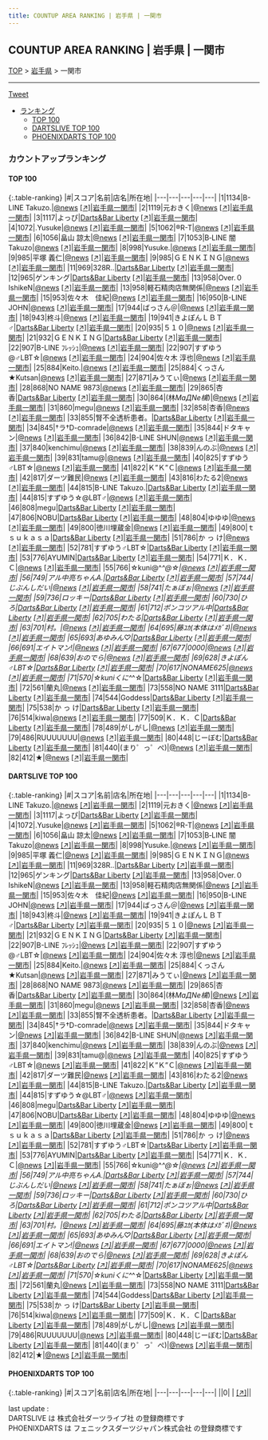 ```yaml
---
title: COUNTUP AREA RANKING | 岩手県 | 一関市
---
```

## COUNTUP AREA RANKING | 岩手県 | 一関市

[TOP](/darts/rank/) > [岩手県](/darts/rank/岩手県/) > 一関市

___

<a href="https://twitter.com/share?ref_src=twsrc%5Etfw" data-text="COUNTUP AREA RANKING | 岩手県一関市" class="twitter-share-button" data-hashtags="DARTSLIVE,PHOENIXDARTS,darts,ダーツ" data-show-count="false">Tweet</a>

* [ランキング](#カウントアップランキング)
    * [TOP 100](#top-100)
    * [DARTSLIVE TOP 100](#dartslive-top-100)
    * [PHOENIXDARTS TOP 100](#phoenixdarts-top-100)

### カウントアップランキング

#### TOP 100



{:.table-ranking}
|#|スコア|名前|店名|所在地|
|---|---|---|---|---|
|1|1134|<span class="rank-name-dl">B-LINE Takuzo.</span>|<a href="/darts/rank/shops/591631bb40246f310d9b047a20a7ba1e.html">@news</a> <a href="https://search.dartslive.com/jp/shop/591631bb40246f310d9b047a20a7ba1e">[↗]</a>|<a href="/darts/rank/岩手県/一関市">岩手県一関市</a>|
|2|1119|<span class="rank-name-dl">元おきく</span>|<a href="/darts/rank/shops/591631bb40246f310d9b047a20a7ba1e.html">@news</a> <a href="https://search.dartslive.com/jp/shop/591631bb40246f310d9b047a20a7ba1e">[↗]</a>|<a href="/darts/rank/岩手県/一関市">岩手県一関市</a>|
|3|1117|<span class="rank-name-dl">よっぴ</span>|<a href="/darts/rank/shops/1503716c078e03b50d9b047a20a7ba1e.html">Darts&Bar Liberty</a> <a href="https://search.dartslive.com/jp/shop/1503716c078e03b50d9b047a20a7ba1e">[↗]</a>|<a href="/darts/rank/岩手県/一関市">岩手県一関市</a>|
|4|1072|<span class="rank-name-dl">.Yusuke</span>|<a href="/darts/rank/shops/591631bb40246f310d9b047a20a7ba1e.html">@news</a> <a href="https://search.dartslive.com/jp/shop/591631bb40246f310d9b047a20a7ba1e">[↗]</a>|<a href="/darts/rank/岩手県/一関市">岩手県一関市</a>|
|5|1062|<span class="rank-name-dl">®︎R-T</span>|<a href="/darts/rank/shops/591631bb40246f310d9b047a20a7ba1e.html">@news</a> <a href="https://search.dartslive.com/jp/shop/591631bb40246f310d9b047a20a7ba1e">[↗]</a>|<a href="/darts/rank/岩手県/一関市">岩手県一関市</a>|
|6|1056|<span class="rank-name-dl">畠山 諒太</span>|<a href="/darts/rank/shops/591631bb40246f310d9b047a20a7ba1e.html">@news</a> <a href="https://search.dartslive.com/jp/shop/591631bb40246f310d9b047a20a7ba1e">[↗]</a>|<a href="/darts/rank/岩手県/一関市">岩手県一関市</a>|
|7|1053|<span class="rank-name-dl">B‐LINE 闇Takuzo</span>|<a href="/darts/rank/shops/591631bb40246f310d9b047a20a7ba1e.html">@news</a> <a href="https://search.dartslive.com/jp/shop/591631bb40246f310d9b047a20a7ba1e">[↗]</a>|<a href="/darts/rank/岩手県/一関市">岩手県一関市</a>|
|8|998|<span class="rank-name-dl">Yusuke.</span>|<a href="/darts/rank/shops/591631bb40246f310d9b047a20a7ba1e.html">@news</a> <a href="https://search.dartslive.com/jp/shop/591631bb40246f310d9b047a20a7ba1e">[↗]</a>|<a href="/darts/rank/岩手県/一関市">岩手県一関市</a>|
|9|985|<span class="rank-name-dl">平塚 義仁</span>|<a href="/darts/rank/shops/591631bb40246f310d9b047a20a7ba1e.html">@news</a> <a href="https://search.dartslive.com/jp/shop/591631bb40246f310d9b047a20a7ba1e">[↗]</a>|<a href="/darts/rank/岩手県/一関市">岩手県一関市</a>|
|9|985|<span class="rank-name-dl">ＧＥＮＫＩＮＧ</span>|<a href="/darts/rank/shops/591631bb40246f310d9b047a20a7ba1e.html">@news</a> <a href="https://search.dartslive.com/jp/shop/591631bb40246f310d9b047a20a7ba1e">[↗]</a>|<a href="/darts/rank/岩手県/一関市">岩手県一関市</a>|
|11|969|<span class="rank-name-dl">328R..</span>|<a href="/darts/rank/shops/1503716c078e03b50d9b047a20a7ba1e.html">Darts&Bar Liberty</a> <a href="https://search.dartslive.com/jp/shop/1503716c078e03b50d9b047a20a7ba1e">[↗]</a>|<a href="/darts/rank/岩手県/一関市">岩手県一関市</a>|
|12|965|<span class="rank-name-dl">ゲンキング</span>|<a href="/darts/rank/shops/1503716c078e03b50d9b047a20a7ba1e.html">Darts&Bar Liberty</a> <a href="https://search.dartslive.com/jp/shop/1503716c078e03b50d9b047a20a7ba1e">[↗]</a>|<a href="/darts/rank/岩手県/一関市">岩手県一関市</a>|
|13|958|<span class="rank-name-dl">Оver.０ IshikeN</span>|<a href="/darts/rank/shops/591631bb40246f310d9b047a20a7ba1e.html">@news</a> <a href="https://search.dartslive.com/jp/shop/591631bb40246f310d9b047a20a7ba1e">[↗]</a>|<a href="/darts/rank/岩手県/一関市">岩手県一関市</a>|
|13|958|<span class="rank-name-dl">軽石精肉店無関係</span>|<a href="/darts/rank/shops/591631bb40246f310d9b047a20a7ba1e.html">@news</a> <a href="https://search.dartslive.com/jp/shop/591631bb40246f310d9b047a20a7ba1e">[↗]</a>|<a href="/darts/rank/岩手県/一関市">岩手県一関市</a>|
|15|953|<span class="rank-name-dl">佐々木　佳紀</span>|<a href="/darts/rank/shops/591631bb40246f310d9b047a20a7ba1e.html">@news</a> <a href="https://search.dartslive.com/jp/shop/591631bb40246f310d9b047a20a7ba1e">[↗]</a>|<a href="/darts/rank/岩手県/一関市">岩手県一関市</a>|
|16|950|<span class="rank-name-dl">B-LINE JOHN</span>|<a href="/darts/rank/shops/591631bb40246f310d9b047a20a7ba1e.html">@news</a> <a href="https://search.dartslive.com/jp/shop/591631bb40246f310d9b047a20a7ba1e">[↗]</a>|<a href="/darts/rank/岩手県/一関市">岩手県一関市</a>|
|17|944|<span class="rank-name-dl">ばっさん＠</span>|<a href="/darts/rank/shops/591631bb40246f310d9b047a20a7ba1e.html">@news</a> <a href="https://search.dartslive.com/jp/shop/591631bb40246f310d9b047a20a7ba1e">[↗]</a>|<a href="/darts/rank/岩手県/一関市">岩手県一関市</a>|
|18|943|<span class="rank-name-dl">柊斗</span>|<a href="/darts/rank/shops/591631bb40246f310d9b047a20a7ba1e.html">@news</a> <a href="https://search.dartslive.com/jp/shop/591631bb40246f310d9b047a20a7ba1e">[↗]</a>|<a href="/darts/rank/岩手県/一関市">岩手県一関市</a>|
|19|941|<span class="rank-name-dl">きよぽんＬＢＴ♂</span>|<a href="/darts/rank/shops/1503716c078e03b50d9b047a20a7ba1e.html">Darts&Bar Liberty</a> <a href="https://search.dartslive.com/jp/shop/1503716c078e03b50d9b047a20a7ba1e">[↗]</a>|<a href="/darts/rank/岩手県/一関市">岩手県一関市</a>|
|20|935|<span class="rank-name-dl">５１０</span>|<a href="/darts/rank/shops/591631bb40246f310d9b047a20a7ba1e.html">@news</a> <a href="https://search.dartslive.com/jp/shop/591631bb40246f310d9b047a20a7ba1e">[↗]</a>|<a href="/darts/rank/岩手県/一関市">岩手県一関市</a>|
|21|932|<span class="rank-name-dl">ＧＥＮＫＩＮＧ</span>|<a href="/darts/rank/shops/1503716c078e03b50d9b047a20a7ba1e.html">Darts&Bar Liberty</a> <a href="https://search.dartslive.com/jp/shop/1503716c078e03b50d9b047a20a7ba1e">[↗]</a>|<a href="/darts/rank/岩手県/一関市">岩手県一関市</a>|
|22|907|<span class="rank-name-dl">B-LINE ﾌﾚｯｼｭ</span>|<a href="/darts/rank/shops/591631bb40246f310d9b047a20a7ba1e.html">@news</a> <a href="https://search.dartslive.com/jp/shop/591631bb40246f310d9b047a20a7ba1e">[↗]</a>|<a href="/darts/rank/岩手県/一関市">岩手県一関市</a>|
|22|907|<span class="rank-name-dl">すずゆう@♂LBT☆</span>|<a href="/darts/rank/shops/591631bb40246f310d9b047a20a7ba1e.html">@news</a> <a href="https://search.dartslive.com/jp/shop/591631bb40246f310d9b047a20a7ba1e">[↗]</a>|<a href="/darts/rank/岩手県/一関市">岩手県一関市</a>|
|24|904|<span class="rank-name-dl">佐々木 淳也</span>|<a href="/darts/rank/shops/591631bb40246f310d9b047a20a7ba1e.html">@news</a> <a href="https://search.dartslive.com/jp/shop/591631bb40246f310d9b047a20a7ba1e">[↗]</a>|<a href="/darts/rank/岩手県/一関市">岩手県一関市</a>|
|25|884|<span class="rank-name-dl">Keito.</span>|<a href="/darts/rank/shops/591631bb40246f310d9b047a20a7ba1e.html">@news</a> <a href="https://search.dartslive.com/jp/shop/591631bb40246f310d9b047a20a7ba1e">[↗]</a>|<a href="/darts/rank/岩手県/一関市">岩手県一関市</a>|
|25|884|<span class="rank-name-dl">くっさん★Kutsan</span>|<a href="/darts/rank/shops/591631bb40246f310d9b047a20a7ba1e.html">@news</a> <a href="https://search.dartslive.com/jp/shop/591631bb40246f310d9b047a20a7ba1e">[↗]</a>|<a href="/darts/rank/岩手県/一関市">岩手県一関市</a>|
|27|871|<span class="rank-name-dl">みうてぃ</span>|<a href="/darts/rank/shops/591631bb40246f310d9b047a20a7ba1e.html">@news</a> <a href="https://search.dartslive.com/jp/shop/591631bb40246f310d9b047a20a7ba1e">[↗]</a>|<a href="/darts/rank/岩手県/一関市">岩手県一関市</a>|
|28|868|<span class="rank-name-dl">NO NAME 9873</span>|<a href="/darts/rank/shops/591631bb40246f310d9b047a20a7ba1e.html">@news</a> <a href="https://search.dartslive.com/jp/shop/591631bb40246f310d9b047a20a7ba1e">[↗]</a>|<a href="/darts/rank/岩手県/一関市">岩手県一関市</a>|
|29|865|<span class="rank-name-dl">杏香</span>|<a href="/darts/rank/shops/1503716c078e03b50d9b047a20a7ba1e.html">Darts&Bar Liberty</a> <a href="https://search.dartslive.com/jp/shop/1503716c078e03b50d9b047a20a7ba1e">[↗]</a>|<a href="/darts/rank/岩手県/一関市">岩手県一関市</a>|
|30|864|<span class="rank-name-dl">(林*MaДNe檎*)</span>|<a href="/darts/rank/shops/591631bb40246f310d9b047a20a7ba1e.html">@news</a> <a href="https://search.dartslive.com/jp/shop/591631bb40246f310d9b047a20a7ba1e">[↗]</a>|<a href="/darts/rank/岩手県/一関市">岩手県一関市</a>|
|31|860|<span class="rank-name-dl">megu</span>|<a href="/darts/rank/shops/591631bb40246f310d9b047a20a7ba1e.html">@news</a> <a href="https://search.dartslive.com/jp/shop/591631bb40246f310d9b047a20a7ba1e">[↗]</a>|<a href="/darts/rank/岩手県/一関市">岩手県一関市</a>|
|32|858|<span class="rank-name-dl">杏香</span>|<a href="/darts/rank/shops/591631bb40246f310d9b047a20a7ba1e.html">@news</a> <a href="https://search.dartslive.com/jp/shop/591631bb40246f310d9b047a20a7ba1e">[↗]</a>|<a href="/darts/rank/岩手県/一関市">岩手県一関市</a>|
|33|855|<span class="rank-name-dl">腎不全透析患者。</span>|<a href="/darts/rank/shops/1503716c078e03b50d9b047a20a7ba1e.html">Darts&Bar Liberty</a> <a href="https://search.dartslive.com/jp/shop/1503716c078e03b50d9b047a20a7ba1e">[↗]</a>|<a href="/darts/rank/岩手県/一関市">岩手県一関市</a>|
|34|845|<span class="rank-name-dl">†ラ†D-comrade</span>|<a href="/darts/rank/shops/591631bb40246f310d9b047a20a7ba1e.html">@news</a> <a href="https://search.dartslive.com/jp/shop/591631bb40246f310d9b047a20a7ba1e">[↗]</a>|<a href="/darts/rank/岩手県/一関市">岩手県一関市</a>|
|35|844|<span class="rank-name-dl">ドタキャン</span>|<a href="/darts/rank/shops/591631bb40246f310d9b047a20a7ba1e.html">@news</a> <a href="https://search.dartslive.com/jp/shop/591631bb40246f310d9b047a20a7ba1e">[↗]</a>|<a href="/darts/rank/岩手県/一関市">岩手県一関市</a>|
|36|842|<span class="rank-name-dl">B-LINE SHUN</span>|<a href="/darts/rank/shops/591631bb40246f310d9b047a20a7ba1e.html">@news</a> <a href="https://search.dartslive.com/jp/shop/591631bb40246f310d9b047a20a7ba1e">[↗]</a>|<a href="/darts/rank/岩手県/一関市">岩手県一関市</a>|
|37|840|<span class="rank-name-dl">kenchimu</span>|<a href="/darts/rank/shops/591631bb40246f310d9b047a20a7ba1e.html">@news</a> <a href="https://search.dartslive.com/jp/shop/591631bb40246f310d9b047a20a7ba1e">[↗]</a>|<a href="/darts/rank/岩手県/一関市">岩手県一関市</a>|
|38|839|<span class="rank-name-dl">んのぶ</span>|<a href="/darts/rank/shops/591631bb40246f310d9b047a20a7ba1e.html">@news</a> <a href="https://search.dartslive.com/jp/shop/591631bb40246f310d9b047a20a7ba1e">[↗]</a>|<a href="/darts/rank/岩手県/一関市">岩手県一関市</a>|
|39|831|<span class="rank-name-dl">tamu@</span>|<a href="/darts/rank/shops/591631bb40246f310d9b047a20a7ba1e.html">@news</a> <a href="https://search.dartslive.com/jp/shop/591631bb40246f310d9b047a20a7ba1e">[↗]</a>|<a href="/darts/rank/岩手県/一関市">岩手県一関市</a>|
|40|825|<span class="rank-name-dl">すずゆう♂LBT☆</span>|<a href="/darts/rank/shops/591631bb40246f310d9b047a20a7ba1e.html">@news</a> <a href="https://search.dartslive.com/jp/shop/591631bb40246f310d9b047a20a7ba1e">[↗]</a>|<a href="/darts/rank/岩手県/一関市">岩手県一関市</a>|
|41|822|<span class="rank-name-dl">Ｋ”Ｋ”Ｃ</span>|<a href="/darts/rank/shops/591631bb40246f310d9b047a20a7ba1e.html">@news</a> <a href="https://search.dartslive.com/jp/shop/591631bb40246f310d9b047a20a7ba1e">[↗]</a>|<a href="/darts/rank/岩手県/一関市">岩手県一関市</a>|
|42|817|<span class="rank-name-dl">ダーツ難民</span>|<a href="/darts/rank/shops/591631bb40246f310d9b047a20a7ba1e.html">@news</a> <a href="https://search.dartslive.com/jp/shop/591631bb40246f310d9b047a20a7ba1e">[↗]</a>|<a href="/darts/rank/岩手県/一関市">岩手県一関市</a>|
|43|816|<span class="rank-name-dl">わたる2</span>|<a href="/darts/rank/shops/591631bb40246f310d9b047a20a7ba1e.html">@news</a> <a href="https://search.dartslive.com/jp/shop/591631bb40246f310d9b047a20a7ba1e">[↗]</a>|<a href="/darts/rank/岩手県/一関市">岩手県一関市</a>|
|44|815|<span class="rank-name-dl">B-LINE Takuzo.</span>|<a href="/darts/rank/shops/1503716c078e03b50d9b047a20a7ba1e.html">Darts&Bar Liberty</a> <a href="https://search.dartslive.com/jp/shop/1503716c078e03b50d9b047a20a7ba1e">[↗]</a>|<a href="/darts/rank/岩手県/一関市">岩手県一関市</a>|
|44|815|<span class="rank-name-dl">すずゆう☆@LBT♂</span>|<a href="/darts/rank/shops/591631bb40246f310d9b047a20a7ba1e.html">@news</a> <a href="https://search.dartslive.com/jp/shop/591631bb40246f310d9b047a20a7ba1e">[↗]</a>|<a href="/darts/rank/岩手県/一関市">岩手県一関市</a>|
|46|808|<span class="rank-name-dl">megu</span>|<a href="/darts/rank/shops/1503716c078e03b50d9b047a20a7ba1e.html">Darts&Bar Liberty</a> <a href="https://search.dartslive.com/jp/shop/1503716c078e03b50d9b047a20a7ba1e">[↗]</a>|<a href="/darts/rank/岩手県/一関市">岩手県一関市</a>|
|47|806|<span class="rank-name-dl">NOBU</span>|<a href="/darts/rank/shops/1503716c078e03b50d9b047a20a7ba1e.html">Darts&Bar Liberty</a> <a href="https://search.dartslive.com/jp/shop/1503716c078e03b50d9b047a20a7ba1e">[↗]</a>|<a href="/darts/rank/岩手県/一関市">岩手県一関市</a>|
|48|804|<span class="rank-name-dl">ゆゆゆ</span>|<a href="/darts/rank/shops/591631bb40246f310d9b047a20a7ba1e.html">@news</a> <a href="https://search.dartslive.com/jp/shop/591631bb40246f310d9b047a20a7ba1e">[↗]</a>|<a href="/darts/rank/岩手県/一関市">岩手県一関市</a>|
|49|800|<span class="rank-name-dl">徳川埋蔵金</span>|<a href="/darts/rank/shops/591631bb40246f310d9b047a20a7ba1e.html">@news</a> <a href="https://search.dartslive.com/jp/shop/591631bb40246f310d9b047a20a7ba1e">[↗]</a>|<a href="/darts/rank/岩手県/一関市">岩手県一関市</a>|
|49|800|<span class="rank-name-dl">ｔｓｕｋａｓａ</span>|<a href="/darts/rank/shops/1503716c078e03b50d9b047a20a7ba1e.html">Darts&Bar Liberty</a> <a href="https://search.dartslive.com/jp/shop/1503716c078e03b50d9b047a20a7ba1e">[↗]</a>|<a href="/darts/rank/岩手県/一関市">岩手県一関市</a>|
|51|786|<span class="rank-name-dl">か っ け</span>|<a href="/darts/rank/shops/591631bb40246f310d9b047a20a7ba1e.html">@news</a> <a href="https://search.dartslive.com/jp/shop/591631bb40246f310d9b047a20a7ba1e">[↗]</a>|<a href="/darts/rank/岩手県/一関市">岩手県一関市</a>|
|52|781|<span class="rank-name-dl">すずゆう♂LBT☆</span>|<a href="/darts/rank/shops/1503716c078e03b50d9b047a20a7ba1e.html">Darts&Bar Liberty</a> <a href="https://search.dartslive.com/jp/shop/1503716c078e03b50d9b047a20a7ba1e">[↗]</a>|<a href="/darts/rank/岩手県/一関市">岩手県一関市</a>|
|53|776|<span class="rank-name-dl">AYUMIN</span>|<a href="/darts/rank/shops/1503716c078e03b50d9b047a20a7ba1e.html">Darts&Bar Liberty</a> <a href="https://search.dartslive.com/jp/shop/1503716c078e03b50d9b047a20a7ba1e">[↗]</a>|<a href="/darts/rank/岩手県/一関市">岩手県一関市</a>|
|54|771|<span class="rank-name-dl">Ｋ．Ｋ．Ｃ</span>|<a href="/darts/rank/shops/591631bb40246f310d9b047a20a7ba1e.html">@news</a> <a href="https://search.dartslive.com/jp/shop/591631bb40246f310d9b047a20a7ba1e">[↗]</a>|<a href="/darts/rank/岩手県/一関市">岩手県一関市</a>|
|55|766|<span class="rank-name-dl">☆kuni@^_^@☆</span>|<a href="/darts/rank/shops/591631bb40246f310d9b047a20a7ba1e.html">@news</a> <a href="https://search.dartslive.com/jp/shop/591631bb40246f310d9b047a20a7ba1e">[↗]</a>|<a href="/darts/rank/岩手県/一関市">岩手県一関市</a>|
|56|749|<span class="rank-name-dl">アル中亮ちゃんA.</span>|<a href="/darts/rank/shops/1503716c078e03b50d9b047a20a7ba1e.html">Darts&Bar Liberty</a> <a href="https://search.dartslive.com/jp/shop/1503716c078e03b50d9b047a20a7ba1e">[↗]</a>|<a href="/darts/rank/岩手県/一関市">岩手県一関市</a>|
|57|744|<span class="rank-name-dl">じぶんしだい</span>|<a href="/darts/rank/shops/591631bb40246f310d9b047a20a7ba1e.html">@news</a> <a href="https://search.dartslive.com/jp/shop/591631bb40246f310d9b047a20a7ba1e">[↗]</a>|<a href="/darts/rank/岩手県/一関市">岩手県一関市</a>|
|58|741|<span class="rank-name-dl">たぁぼぉ</span>|<a href="/darts/rank/shops/591631bb40246f310d9b047a20a7ba1e.html">@news</a> <a href="https://search.dartslive.com/jp/shop/591631bb40246f310d9b047a20a7ba1e">[↗]</a>|<a href="/darts/rank/岩手県/一関市">岩手県一関市</a>|
|59|736|<span class="rank-name-dl">ロッキー</span>|<a href="/darts/rank/shops/1503716c078e03b50d9b047a20a7ba1e.html">Darts&Bar Liberty</a> <a href="https://search.dartslive.com/jp/shop/1503716c078e03b50d9b047a20a7ba1e">[↗]</a>|<a href="/darts/rank/岩手県/一関市">岩手県一関市</a>|
|60|730|<span class="rank-name-dl">ひろ</span>|<a href="/darts/rank/shops/1503716c078e03b50d9b047a20a7ba1e.html">Darts&Bar Liberty</a> <a href="https://search.dartslive.com/jp/shop/1503716c078e03b50d9b047a20a7ba1e">[↗]</a>|<a href="/darts/rank/岩手県/一関市">岩手県一関市</a>|
|61|712|<span class="rank-name-dl">ポンコツアル中</span>|<a href="/darts/rank/shops/1503716c078e03b50d9b047a20a7ba1e.html">Darts&Bar Liberty</a> <a href="https://search.dartslive.com/jp/shop/1503716c078e03b50d9b047a20a7ba1e">[↗]</a>|<a href="/darts/rank/岩手県/一関市">岩手県一関市</a>|
|62|705|<span class="rank-name-dl">わたる</span>|<a href="/darts/rank/shops/1503716c078e03b50d9b047a20a7ba1e.html">Darts&Bar Liberty</a> <a href="https://search.dartslive.com/jp/shop/1503716c078e03b50d9b047a20a7ba1e">[↗]</a>|<a href="/darts/rank/岩手県/一関市">岩手県一関市</a>|
|63|701|<span class="rank-name-dl">村。</span>|<a href="/darts/rank/shops/591631bb40246f310d9b047a20a7ba1e.html">@news</a> <a href="https://search.dartslive.com/jp/shop/591631bb40246f310d9b047a20a7ba1e">[↗]</a>|<a href="/darts/rank/岩手県/一関市">岩手県一関市</a>|
|64|695|<span class="rank-name-dl">藤ﾕｶ(本体はﾒｶﾞﾈ)</span>|<a href="/darts/rank/shops/591631bb40246f310d9b047a20a7ba1e.html">@news</a> <a href="https://search.dartslive.com/jp/shop/591631bb40246f310d9b047a20a7ba1e">[↗]</a>|<a href="/darts/rank/岩手県/一関市">岩手県一関市</a>|
|65|693|<span class="rank-name-dl">あゆみん♡</span>|<a href="/darts/rank/shops/1503716c078e03b50d9b047a20a7ba1e.html">Darts&Bar Liberty</a> <a href="https://search.dartslive.com/jp/shop/1503716c078e03b50d9b047a20a7ba1e">[↗]</a>|<a href="/darts/rank/岩手県/一関市">岩手県一関市</a>|
|66|691|<span class="rank-name-dl">エイトマン!</span>|<a href="/darts/rank/shops/591631bb40246f310d9b047a20a7ba1e.html">@news</a> <a href="https://search.dartslive.com/jp/shop/591631bb40246f310d9b047a20a7ba1e">[↗]</a>|<a href="/darts/rank/岩手県/一関市">岩手県一関市</a>|
|67|677|<span class="rank-name-dl">0000</span>|<a href="/darts/rank/shops/591631bb40246f310d9b047a20a7ba1e.html">@news</a> <a href="https://search.dartslive.com/jp/shop/591631bb40246f310d9b047a20a7ba1e">[↗]</a>|<a href="/darts/rank/岩手県/一関市">岩手県一関市</a>|
|68|639|<span class="rank-name-dl">おのでら</span>|<a href="/darts/rank/shops/591631bb40246f310d9b047a20a7ba1e.html">@news</a> <a href="https://search.dartslive.com/jp/shop/591631bb40246f310d9b047a20a7ba1e">[↗]</a>|<a href="/darts/rank/岩手県/一関市">岩手県一関市</a>|
|69|628|<span class="rank-name-dl">きよぽん♂LBT☆</span>|<a href="/darts/rank/shops/1503716c078e03b50d9b047a20a7ba1e.html">Darts&Bar Liberty</a> <a href="https://search.dartslive.com/jp/shop/1503716c078e03b50d9b047a20a7ba1e">[↗]</a>|<a href="/darts/rank/岩手県/一関市">岩手県一関市</a>|
|70|617|<span class="rank-name-dl">NONAME625</span>|<a href="/darts/rank/shops/591631bb40246f310d9b047a20a7ba1e.html">@news</a> <a href="https://search.dartslive.com/jp/shop/591631bb40246f310d9b047a20a7ba1e">[↗]</a>|<a href="/darts/rank/岩手県/一関市">岩手県一関市</a>|
|71|570|<span class="rank-name-dl">☆kuniくに^_^☆</span>|<a href="/darts/rank/shops/1503716c078e03b50d9b047a20a7ba1e.html">Darts&Bar Liberty</a> <a href="https://search.dartslive.com/jp/shop/1503716c078e03b50d9b047a20a7ba1e">[↗]</a>|<a href="/darts/rank/岩手県/一関市">岩手県一関市</a>|
|72|561|<span class="rank-name-dl">蘭丸</span>|<a href="/darts/rank/shops/591631bb40246f310d9b047a20a7ba1e.html">@news</a> <a href="https://search.dartslive.com/jp/shop/591631bb40246f310d9b047a20a7ba1e">[↗]</a>|<a href="/darts/rank/岩手県/一関市">岩手県一関市</a>|
|73|558|<span class="rank-name-dl">NO NAME 3111</span>|<a href="/darts/rank/shops/1503716c078e03b50d9b047a20a7ba1e.html">Darts&Bar Liberty</a> <a href="https://search.dartslive.com/jp/shop/1503716c078e03b50d9b047a20a7ba1e">[↗]</a>|<a href="/darts/rank/岩手県/一関市">岩手県一関市</a>|
|74|544|<span class="rank-name-dl">Goddess</span>|<a href="/darts/rank/shops/1503716c078e03b50d9b047a20a7ba1e.html">Darts&Bar Liberty</a> <a href="https://search.dartslive.com/jp/shop/1503716c078e03b50d9b047a20a7ba1e">[↗]</a>|<a href="/darts/rank/岩手県/一関市">岩手県一関市</a>|
|75|538|<span class="rank-name-dl">か っ け</span>|<a href="/darts/rank/shops/1503716c078e03b50d9b047a20a7ba1e.html">Darts&Bar Liberty</a> <a href="https://search.dartslive.com/jp/shop/1503716c078e03b50d9b047a20a7ba1e">[↗]</a>|<a href="/darts/rank/岩手県/一関市">岩手県一関市</a>|
|76|514|<span class="rank-name-dl">kiwa</span>|<a href="/darts/rank/shops/591631bb40246f310d9b047a20a7ba1e.html">@news</a> <a href="https://search.dartslive.com/jp/shop/591631bb40246f310d9b047a20a7ba1e">[↗]</a>|<a href="/darts/rank/岩手県/一関市">岩手県一関市</a>|
|77|509|<span class="rank-name-dl">Ｋ．Ｋ．Ｃ</span>|<a href="/darts/rank/shops/1503716c078e03b50d9b047a20a7ba1e.html">Darts&Bar Liberty</a> <a href="https://search.dartslive.com/jp/shop/1503716c078e03b50d9b047a20a7ba1e">[↗]</a>|<a href="/darts/rank/岩手県/一関市">岩手県一関市</a>|
|78|489|<span class="rank-name-dl">がしがし</span>|<a href="/darts/rank/shops/591631bb40246f310d9b047a20a7ba1e.html">@news</a> <a href="https://search.dartslive.com/jp/shop/591631bb40246f310d9b047a20a7ba1e">[↗]</a>|<a href="/darts/rank/岩手県/一関市">岩手県一関市</a>|
|79|486|<span class="rank-name-dl">RUUUUUUU</span>|<a href="/darts/rank/shops/591631bb40246f310d9b047a20a7ba1e.html">@news</a> <a href="https://search.dartslive.com/jp/shop/591631bb40246f310d9b047a20a7ba1e">[↗]</a>|<a href="/darts/rank/岩手県/一関市">岩手県一関市</a>|
|80|448|<span class="rank-name-dl">じーぼむ</span>|<a href="/darts/rank/shops/1503716c078e03b50d9b047a20a7ba1e.html">Darts&Bar Liberty</a> <a href="https://search.dartslive.com/jp/shop/1503716c078e03b50d9b047a20a7ba1e">[↗]</a>|<a href="/darts/rank/岩手県/一関市">岩手県一関市</a>|
|81|440|<span class="rank-name-dl">(まり゜っ゜ぺ)</span>|<a href="/darts/rank/shops/591631bb40246f310d9b047a20a7ba1e.html">@news</a> <a href="https://search.dartslive.com/jp/shop/591631bb40246f310d9b047a20a7ba1e">[↗]</a>|<a href="/darts/rank/岩手県/一関市">岩手県一関市</a>|
|82|412|<span class="rank-name-dl">★</span>|<a href="/darts/rank/shops/591631bb40246f310d9b047a20a7ba1e.html">@news</a> <a href="https://search.dartslive.com/jp/shop/591631bb40246f310d9b047a20a7ba1e">[↗]</a>|<a href="/darts/rank/岩手県/一関市">岩手県一関市</a>|


#### DARTSLIVE TOP 100



{:.table-ranking}
|#|スコア|名前|店名|所在地|
|---|---|---|---|---|
|1|1134|<span class="rank-name-dl">B-LINE Takuzo.</span>|<a href="/darts/rank/shops/591631bb40246f310d9b047a20a7ba1e.html">@news</a> <a href="https://search.dartslive.com/jp/shop/591631bb40246f310d9b047a20a7ba1e">[↗]</a>|<a href="/darts/rank/岩手県/一関市">岩手県一関市</a>|
|2|1119|<span class="rank-name-dl">元おきく</span>|<a href="/darts/rank/shops/591631bb40246f310d9b047a20a7ba1e.html">@news</a> <a href="https://search.dartslive.com/jp/shop/591631bb40246f310d9b047a20a7ba1e">[↗]</a>|<a href="/darts/rank/岩手県/一関市">岩手県一関市</a>|
|3|1117|<span class="rank-name-dl">よっぴ</span>|<a href="/darts/rank/shops/1503716c078e03b50d9b047a20a7ba1e.html">Darts&Bar Liberty</a> <a href="https://search.dartslive.com/jp/shop/1503716c078e03b50d9b047a20a7ba1e">[↗]</a>|<a href="/darts/rank/岩手県/一関市">岩手県一関市</a>|
|4|1072|<span class="rank-name-dl">.Yusuke</span>|<a href="/darts/rank/shops/591631bb40246f310d9b047a20a7ba1e.html">@news</a> <a href="https://search.dartslive.com/jp/shop/591631bb40246f310d9b047a20a7ba1e">[↗]</a>|<a href="/darts/rank/岩手県/一関市">岩手県一関市</a>|
|5|1062|<span class="rank-name-dl">®︎R-T</span>|<a href="/darts/rank/shops/591631bb40246f310d9b047a20a7ba1e.html">@news</a> <a href="https://search.dartslive.com/jp/shop/591631bb40246f310d9b047a20a7ba1e">[↗]</a>|<a href="/darts/rank/岩手県/一関市">岩手県一関市</a>|
|6|1056|<span class="rank-name-dl">畠山 諒太</span>|<a href="/darts/rank/shops/591631bb40246f310d9b047a20a7ba1e.html">@news</a> <a href="https://search.dartslive.com/jp/shop/591631bb40246f310d9b047a20a7ba1e">[↗]</a>|<a href="/darts/rank/岩手県/一関市">岩手県一関市</a>|
|7|1053|<span class="rank-name-dl">B‐LINE 闇Takuzo</span>|<a href="/darts/rank/shops/591631bb40246f310d9b047a20a7ba1e.html">@news</a> <a href="https://search.dartslive.com/jp/shop/591631bb40246f310d9b047a20a7ba1e">[↗]</a>|<a href="/darts/rank/岩手県/一関市">岩手県一関市</a>|
|8|998|<span class="rank-name-dl">Yusuke.</span>|<a href="/darts/rank/shops/591631bb40246f310d9b047a20a7ba1e.html">@news</a> <a href="https://search.dartslive.com/jp/shop/591631bb40246f310d9b047a20a7ba1e">[↗]</a>|<a href="/darts/rank/岩手県/一関市">岩手県一関市</a>|
|9|985|<span class="rank-name-dl">平塚 義仁</span>|<a href="/darts/rank/shops/591631bb40246f310d9b047a20a7ba1e.html">@news</a> <a href="https://search.dartslive.com/jp/shop/591631bb40246f310d9b047a20a7ba1e">[↗]</a>|<a href="/darts/rank/岩手県/一関市">岩手県一関市</a>|
|9|985|<span class="rank-name-dl">ＧＥＮＫＩＮＧ</span>|<a href="/darts/rank/shops/591631bb40246f310d9b047a20a7ba1e.html">@news</a> <a href="https://search.dartslive.com/jp/shop/591631bb40246f310d9b047a20a7ba1e">[↗]</a>|<a href="/darts/rank/岩手県/一関市">岩手県一関市</a>|
|11|969|<span class="rank-name-dl">328R..</span>|<a href="/darts/rank/shops/1503716c078e03b50d9b047a20a7ba1e.html">Darts&Bar Liberty</a> <a href="https://search.dartslive.com/jp/shop/1503716c078e03b50d9b047a20a7ba1e">[↗]</a>|<a href="/darts/rank/岩手県/一関市">岩手県一関市</a>|
|12|965|<span class="rank-name-dl">ゲンキング</span>|<a href="/darts/rank/shops/1503716c078e03b50d9b047a20a7ba1e.html">Darts&Bar Liberty</a> <a href="https://search.dartslive.com/jp/shop/1503716c078e03b50d9b047a20a7ba1e">[↗]</a>|<a href="/darts/rank/岩手県/一関市">岩手県一関市</a>|
|13|958|<span class="rank-name-dl">Оver.０ IshikeN</span>|<a href="/darts/rank/shops/591631bb40246f310d9b047a20a7ba1e.html">@news</a> <a href="https://search.dartslive.com/jp/shop/591631bb40246f310d9b047a20a7ba1e">[↗]</a>|<a href="/darts/rank/岩手県/一関市">岩手県一関市</a>|
|13|958|<span class="rank-name-dl">軽石精肉店無関係</span>|<a href="/darts/rank/shops/591631bb40246f310d9b047a20a7ba1e.html">@news</a> <a href="https://search.dartslive.com/jp/shop/591631bb40246f310d9b047a20a7ba1e">[↗]</a>|<a href="/darts/rank/岩手県/一関市">岩手県一関市</a>|
|15|953|<span class="rank-name-dl">佐々木　佳紀</span>|<a href="/darts/rank/shops/591631bb40246f310d9b047a20a7ba1e.html">@news</a> <a href="https://search.dartslive.com/jp/shop/591631bb40246f310d9b047a20a7ba1e">[↗]</a>|<a href="/darts/rank/岩手県/一関市">岩手県一関市</a>|
|16|950|<span class="rank-name-dl">B-LINE JOHN</span>|<a href="/darts/rank/shops/591631bb40246f310d9b047a20a7ba1e.html">@news</a> <a href="https://search.dartslive.com/jp/shop/591631bb40246f310d9b047a20a7ba1e">[↗]</a>|<a href="/darts/rank/岩手県/一関市">岩手県一関市</a>|
|17|944|<span class="rank-name-dl">ばっさん＠</span>|<a href="/darts/rank/shops/591631bb40246f310d9b047a20a7ba1e.html">@news</a> <a href="https://search.dartslive.com/jp/shop/591631bb40246f310d9b047a20a7ba1e">[↗]</a>|<a href="/darts/rank/岩手県/一関市">岩手県一関市</a>|
|18|943|<span class="rank-name-dl">柊斗</span>|<a href="/darts/rank/shops/591631bb40246f310d9b047a20a7ba1e.html">@news</a> <a href="https://search.dartslive.com/jp/shop/591631bb40246f310d9b047a20a7ba1e">[↗]</a>|<a href="/darts/rank/岩手県/一関市">岩手県一関市</a>|
|19|941|<span class="rank-name-dl">きよぽんＬＢＴ♂</span>|<a href="/darts/rank/shops/1503716c078e03b50d9b047a20a7ba1e.html">Darts&Bar Liberty</a> <a href="https://search.dartslive.com/jp/shop/1503716c078e03b50d9b047a20a7ba1e">[↗]</a>|<a href="/darts/rank/岩手県/一関市">岩手県一関市</a>|
|20|935|<span class="rank-name-dl">５１０</span>|<a href="/darts/rank/shops/591631bb40246f310d9b047a20a7ba1e.html">@news</a> <a href="https://search.dartslive.com/jp/shop/591631bb40246f310d9b047a20a7ba1e">[↗]</a>|<a href="/darts/rank/岩手県/一関市">岩手県一関市</a>|
|21|932|<span class="rank-name-dl">ＧＥＮＫＩＮＧ</span>|<a href="/darts/rank/shops/1503716c078e03b50d9b047a20a7ba1e.html">Darts&Bar Liberty</a> <a href="https://search.dartslive.com/jp/shop/1503716c078e03b50d9b047a20a7ba1e">[↗]</a>|<a href="/darts/rank/岩手県/一関市">岩手県一関市</a>|
|22|907|<span class="rank-name-dl">B-LINE ﾌﾚｯｼｭ</span>|<a href="/darts/rank/shops/591631bb40246f310d9b047a20a7ba1e.html">@news</a> <a href="https://search.dartslive.com/jp/shop/591631bb40246f310d9b047a20a7ba1e">[↗]</a>|<a href="/darts/rank/岩手県/一関市">岩手県一関市</a>|
|22|907|<span class="rank-name-dl">すずゆう@♂LBT☆</span>|<a href="/darts/rank/shops/591631bb40246f310d9b047a20a7ba1e.html">@news</a> <a href="https://search.dartslive.com/jp/shop/591631bb40246f310d9b047a20a7ba1e">[↗]</a>|<a href="/darts/rank/岩手県/一関市">岩手県一関市</a>|
|24|904|<span class="rank-name-dl">佐々木 淳也</span>|<a href="/darts/rank/shops/591631bb40246f310d9b047a20a7ba1e.html">@news</a> <a href="https://search.dartslive.com/jp/shop/591631bb40246f310d9b047a20a7ba1e">[↗]</a>|<a href="/darts/rank/岩手県/一関市">岩手県一関市</a>|
|25|884|<span class="rank-name-dl">Keito.</span>|<a href="/darts/rank/shops/591631bb40246f310d9b047a20a7ba1e.html">@news</a> <a href="https://search.dartslive.com/jp/shop/591631bb40246f310d9b047a20a7ba1e">[↗]</a>|<a href="/darts/rank/岩手県/一関市">岩手県一関市</a>|
|25|884|<span class="rank-name-dl">くっさん★Kutsan</span>|<a href="/darts/rank/shops/591631bb40246f310d9b047a20a7ba1e.html">@news</a> <a href="https://search.dartslive.com/jp/shop/591631bb40246f310d9b047a20a7ba1e">[↗]</a>|<a href="/darts/rank/岩手県/一関市">岩手県一関市</a>|
|27|871|<span class="rank-name-dl">みうてぃ</span>|<a href="/darts/rank/shops/591631bb40246f310d9b047a20a7ba1e.html">@news</a> <a href="https://search.dartslive.com/jp/shop/591631bb40246f310d9b047a20a7ba1e">[↗]</a>|<a href="/darts/rank/岩手県/一関市">岩手県一関市</a>|
|28|868|<span class="rank-name-dl">NO NAME 9873</span>|<a href="/darts/rank/shops/591631bb40246f310d9b047a20a7ba1e.html">@news</a> <a href="https://search.dartslive.com/jp/shop/591631bb40246f310d9b047a20a7ba1e">[↗]</a>|<a href="/darts/rank/岩手県/一関市">岩手県一関市</a>|
|29|865|<span class="rank-name-dl">杏香</span>|<a href="/darts/rank/shops/1503716c078e03b50d9b047a20a7ba1e.html">Darts&Bar Liberty</a> <a href="https://search.dartslive.com/jp/shop/1503716c078e03b50d9b047a20a7ba1e">[↗]</a>|<a href="/darts/rank/岩手県/一関市">岩手県一関市</a>|
|30|864|<span class="rank-name-dl">(林*MaДNe檎*)</span>|<a href="/darts/rank/shops/591631bb40246f310d9b047a20a7ba1e.html">@news</a> <a href="https://search.dartslive.com/jp/shop/591631bb40246f310d9b047a20a7ba1e">[↗]</a>|<a href="/darts/rank/岩手県/一関市">岩手県一関市</a>|
|31|860|<span class="rank-name-dl">megu</span>|<a href="/darts/rank/shops/591631bb40246f310d9b047a20a7ba1e.html">@news</a> <a href="https://search.dartslive.com/jp/shop/591631bb40246f310d9b047a20a7ba1e">[↗]</a>|<a href="/darts/rank/岩手県/一関市">岩手県一関市</a>|
|32|858|<span class="rank-name-dl">杏香</span>|<a href="/darts/rank/shops/591631bb40246f310d9b047a20a7ba1e.html">@news</a> <a href="https://search.dartslive.com/jp/shop/591631bb40246f310d9b047a20a7ba1e">[↗]</a>|<a href="/darts/rank/岩手県/一関市">岩手県一関市</a>|
|33|855|<span class="rank-name-dl">腎不全透析患者。</span>|<a href="/darts/rank/shops/1503716c078e03b50d9b047a20a7ba1e.html">Darts&Bar Liberty</a> <a href="https://search.dartslive.com/jp/shop/1503716c078e03b50d9b047a20a7ba1e">[↗]</a>|<a href="/darts/rank/岩手県/一関市">岩手県一関市</a>|
|34|845|<span class="rank-name-dl">†ラ†D-comrade</span>|<a href="/darts/rank/shops/591631bb40246f310d9b047a20a7ba1e.html">@news</a> <a href="https://search.dartslive.com/jp/shop/591631bb40246f310d9b047a20a7ba1e">[↗]</a>|<a href="/darts/rank/岩手県/一関市">岩手県一関市</a>|
|35|844|<span class="rank-name-dl">ドタキャン</span>|<a href="/darts/rank/shops/591631bb40246f310d9b047a20a7ba1e.html">@news</a> <a href="https://search.dartslive.com/jp/shop/591631bb40246f310d9b047a20a7ba1e">[↗]</a>|<a href="/darts/rank/岩手県/一関市">岩手県一関市</a>|
|36|842|<span class="rank-name-dl">B-LINE SHUN</span>|<a href="/darts/rank/shops/591631bb40246f310d9b047a20a7ba1e.html">@news</a> <a href="https://search.dartslive.com/jp/shop/591631bb40246f310d9b047a20a7ba1e">[↗]</a>|<a href="/darts/rank/岩手県/一関市">岩手県一関市</a>|
|37|840|<span class="rank-name-dl">kenchimu</span>|<a href="/darts/rank/shops/591631bb40246f310d9b047a20a7ba1e.html">@news</a> <a href="https://search.dartslive.com/jp/shop/591631bb40246f310d9b047a20a7ba1e">[↗]</a>|<a href="/darts/rank/岩手県/一関市">岩手県一関市</a>|
|38|839|<span class="rank-name-dl">んのぶ</span>|<a href="/darts/rank/shops/591631bb40246f310d9b047a20a7ba1e.html">@news</a> <a href="https://search.dartslive.com/jp/shop/591631bb40246f310d9b047a20a7ba1e">[↗]</a>|<a href="/darts/rank/岩手県/一関市">岩手県一関市</a>|
|39|831|<span class="rank-name-dl">tamu@</span>|<a href="/darts/rank/shops/591631bb40246f310d9b047a20a7ba1e.html">@news</a> <a href="https://search.dartslive.com/jp/shop/591631bb40246f310d9b047a20a7ba1e">[↗]</a>|<a href="/darts/rank/岩手県/一関市">岩手県一関市</a>|
|40|825|<span class="rank-name-dl">すずゆう♂LBT☆</span>|<a href="/darts/rank/shops/591631bb40246f310d9b047a20a7ba1e.html">@news</a> <a href="https://search.dartslive.com/jp/shop/591631bb40246f310d9b047a20a7ba1e">[↗]</a>|<a href="/darts/rank/岩手県/一関市">岩手県一関市</a>|
|41|822|<span class="rank-name-dl">Ｋ”Ｋ”Ｃ</span>|<a href="/darts/rank/shops/591631bb40246f310d9b047a20a7ba1e.html">@news</a> <a href="https://search.dartslive.com/jp/shop/591631bb40246f310d9b047a20a7ba1e">[↗]</a>|<a href="/darts/rank/岩手県/一関市">岩手県一関市</a>|
|42|817|<span class="rank-name-dl">ダーツ難民</span>|<a href="/darts/rank/shops/591631bb40246f310d9b047a20a7ba1e.html">@news</a> <a href="https://search.dartslive.com/jp/shop/591631bb40246f310d9b047a20a7ba1e">[↗]</a>|<a href="/darts/rank/岩手県/一関市">岩手県一関市</a>|
|43|816|<span class="rank-name-dl">わたる2</span>|<a href="/darts/rank/shops/591631bb40246f310d9b047a20a7ba1e.html">@news</a> <a href="https://search.dartslive.com/jp/shop/591631bb40246f310d9b047a20a7ba1e">[↗]</a>|<a href="/darts/rank/岩手県/一関市">岩手県一関市</a>|
|44|815|<span class="rank-name-dl">B-LINE Takuzo.</span>|<a href="/darts/rank/shops/1503716c078e03b50d9b047a20a7ba1e.html">Darts&Bar Liberty</a> <a href="https://search.dartslive.com/jp/shop/1503716c078e03b50d9b047a20a7ba1e">[↗]</a>|<a href="/darts/rank/岩手県/一関市">岩手県一関市</a>|
|44|815|<span class="rank-name-dl">すずゆう☆@LBT♂</span>|<a href="/darts/rank/shops/591631bb40246f310d9b047a20a7ba1e.html">@news</a> <a href="https://search.dartslive.com/jp/shop/591631bb40246f310d9b047a20a7ba1e">[↗]</a>|<a href="/darts/rank/岩手県/一関市">岩手県一関市</a>|
|46|808|<span class="rank-name-dl">megu</span>|<a href="/darts/rank/shops/1503716c078e03b50d9b047a20a7ba1e.html">Darts&Bar Liberty</a> <a href="https://search.dartslive.com/jp/shop/1503716c078e03b50d9b047a20a7ba1e">[↗]</a>|<a href="/darts/rank/岩手県/一関市">岩手県一関市</a>|
|47|806|<span class="rank-name-dl">NOBU</span>|<a href="/darts/rank/shops/1503716c078e03b50d9b047a20a7ba1e.html">Darts&Bar Liberty</a> <a href="https://search.dartslive.com/jp/shop/1503716c078e03b50d9b047a20a7ba1e">[↗]</a>|<a href="/darts/rank/岩手県/一関市">岩手県一関市</a>|
|48|804|<span class="rank-name-dl">ゆゆゆ</span>|<a href="/darts/rank/shops/591631bb40246f310d9b047a20a7ba1e.html">@news</a> <a href="https://search.dartslive.com/jp/shop/591631bb40246f310d9b047a20a7ba1e">[↗]</a>|<a href="/darts/rank/岩手県/一関市">岩手県一関市</a>|
|49|800|<span class="rank-name-dl">徳川埋蔵金</span>|<a href="/darts/rank/shops/591631bb40246f310d9b047a20a7ba1e.html">@news</a> <a href="https://search.dartslive.com/jp/shop/591631bb40246f310d9b047a20a7ba1e">[↗]</a>|<a href="/darts/rank/岩手県/一関市">岩手県一関市</a>|
|49|800|<span class="rank-name-dl">ｔｓｕｋａｓａ</span>|<a href="/darts/rank/shops/1503716c078e03b50d9b047a20a7ba1e.html">Darts&Bar Liberty</a> <a href="https://search.dartslive.com/jp/shop/1503716c078e03b50d9b047a20a7ba1e">[↗]</a>|<a href="/darts/rank/岩手県/一関市">岩手県一関市</a>|
|51|786|<span class="rank-name-dl">か っ け</span>|<a href="/darts/rank/shops/591631bb40246f310d9b047a20a7ba1e.html">@news</a> <a href="https://search.dartslive.com/jp/shop/591631bb40246f310d9b047a20a7ba1e">[↗]</a>|<a href="/darts/rank/岩手県/一関市">岩手県一関市</a>|
|52|781|<span class="rank-name-dl">すずゆう♂LBT☆</span>|<a href="/darts/rank/shops/1503716c078e03b50d9b047a20a7ba1e.html">Darts&Bar Liberty</a> <a href="https://search.dartslive.com/jp/shop/1503716c078e03b50d9b047a20a7ba1e">[↗]</a>|<a href="/darts/rank/岩手県/一関市">岩手県一関市</a>|
|53|776|<span class="rank-name-dl">AYUMIN</span>|<a href="/darts/rank/shops/1503716c078e03b50d9b047a20a7ba1e.html">Darts&Bar Liberty</a> <a href="https://search.dartslive.com/jp/shop/1503716c078e03b50d9b047a20a7ba1e">[↗]</a>|<a href="/darts/rank/岩手県/一関市">岩手県一関市</a>|
|54|771|<span class="rank-name-dl">Ｋ．Ｋ．Ｃ</span>|<a href="/darts/rank/shops/591631bb40246f310d9b047a20a7ba1e.html">@news</a> <a href="https://search.dartslive.com/jp/shop/591631bb40246f310d9b047a20a7ba1e">[↗]</a>|<a href="/darts/rank/岩手県/一関市">岩手県一関市</a>|
|55|766|<span class="rank-name-dl">☆kuni@^_^@☆</span>|<a href="/darts/rank/shops/591631bb40246f310d9b047a20a7ba1e.html">@news</a> <a href="https://search.dartslive.com/jp/shop/591631bb40246f310d9b047a20a7ba1e">[↗]</a>|<a href="/darts/rank/岩手県/一関市">岩手県一関市</a>|
|56|749|<span class="rank-name-dl">アル中亮ちゃんA.</span>|<a href="/darts/rank/shops/1503716c078e03b50d9b047a20a7ba1e.html">Darts&Bar Liberty</a> <a href="https://search.dartslive.com/jp/shop/1503716c078e03b50d9b047a20a7ba1e">[↗]</a>|<a href="/darts/rank/岩手県/一関市">岩手県一関市</a>|
|57|744|<span class="rank-name-dl">じぶんしだい</span>|<a href="/darts/rank/shops/591631bb40246f310d9b047a20a7ba1e.html">@news</a> <a href="https://search.dartslive.com/jp/shop/591631bb40246f310d9b047a20a7ba1e">[↗]</a>|<a href="/darts/rank/岩手県/一関市">岩手県一関市</a>|
|58|741|<span class="rank-name-dl">たぁぼぉ</span>|<a href="/darts/rank/shops/591631bb40246f310d9b047a20a7ba1e.html">@news</a> <a href="https://search.dartslive.com/jp/shop/591631bb40246f310d9b047a20a7ba1e">[↗]</a>|<a href="/darts/rank/岩手県/一関市">岩手県一関市</a>|
|59|736|<span class="rank-name-dl">ロッキー</span>|<a href="/darts/rank/shops/1503716c078e03b50d9b047a20a7ba1e.html">Darts&Bar Liberty</a> <a href="https://search.dartslive.com/jp/shop/1503716c078e03b50d9b047a20a7ba1e">[↗]</a>|<a href="/darts/rank/岩手県/一関市">岩手県一関市</a>|
|60|730|<span class="rank-name-dl">ひろ</span>|<a href="/darts/rank/shops/1503716c078e03b50d9b047a20a7ba1e.html">Darts&Bar Liberty</a> <a href="https://search.dartslive.com/jp/shop/1503716c078e03b50d9b047a20a7ba1e">[↗]</a>|<a href="/darts/rank/岩手県/一関市">岩手県一関市</a>|
|61|712|<span class="rank-name-dl">ポンコツアル中</span>|<a href="/darts/rank/shops/1503716c078e03b50d9b047a20a7ba1e.html">Darts&Bar Liberty</a> <a href="https://search.dartslive.com/jp/shop/1503716c078e03b50d9b047a20a7ba1e">[↗]</a>|<a href="/darts/rank/岩手県/一関市">岩手県一関市</a>|
|62|705|<span class="rank-name-dl">わたる</span>|<a href="/darts/rank/shops/1503716c078e03b50d9b047a20a7ba1e.html">Darts&Bar Liberty</a> <a href="https://search.dartslive.com/jp/shop/1503716c078e03b50d9b047a20a7ba1e">[↗]</a>|<a href="/darts/rank/岩手県/一関市">岩手県一関市</a>|
|63|701|<span class="rank-name-dl">村。</span>|<a href="/darts/rank/shops/591631bb40246f310d9b047a20a7ba1e.html">@news</a> <a href="https://search.dartslive.com/jp/shop/591631bb40246f310d9b047a20a7ba1e">[↗]</a>|<a href="/darts/rank/岩手県/一関市">岩手県一関市</a>|
|64|695|<span class="rank-name-dl">藤ﾕｶ(本体はﾒｶﾞﾈ)</span>|<a href="/darts/rank/shops/591631bb40246f310d9b047a20a7ba1e.html">@news</a> <a href="https://search.dartslive.com/jp/shop/591631bb40246f310d9b047a20a7ba1e">[↗]</a>|<a href="/darts/rank/岩手県/一関市">岩手県一関市</a>|
|65|693|<span class="rank-name-dl">あゆみん♡</span>|<a href="/darts/rank/shops/1503716c078e03b50d9b047a20a7ba1e.html">Darts&Bar Liberty</a> <a href="https://search.dartslive.com/jp/shop/1503716c078e03b50d9b047a20a7ba1e">[↗]</a>|<a href="/darts/rank/岩手県/一関市">岩手県一関市</a>|
|66|691|<span class="rank-name-dl">エイトマン!</span>|<a href="/darts/rank/shops/591631bb40246f310d9b047a20a7ba1e.html">@news</a> <a href="https://search.dartslive.com/jp/shop/591631bb40246f310d9b047a20a7ba1e">[↗]</a>|<a href="/darts/rank/岩手県/一関市">岩手県一関市</a>|
|67|677|<span class="rank-name-dl">0000</span>|<a href="/darts/rank/shops/591631bb40246f310d9b047a20a7ba1e.html">@news</a> <a href="https://search.dartslive.com/jp/shop/591631bb40246f310d9b047a20a7ba1e">[↗]</a>|<a href="/darts/rank/岩手県/一関市">岩手県一関市</a>|
|68|639|<span class="rank-name-dl">おのでら</span>|<a href="/darts/rank/shops/591631bb40246f310d9b047a20a7ba1e.html">@news</a> <a href="https://search.dartslive.com/jp/shop/591631bb40246f310d9b047a20a7ba1e">[↗]</a>|<a href="/darts/rank/岩手県/一関市">岩手県一関市</a>|
|69|628|<span class="rank-name-dl">きよぽん♂LBT☆</span>|<a href="/darts/rank/shops/1503716c078e03b50d9b047a20a7ba1e.html">Darts&Bar Liberty</a> <a href="https://search.dartslive.com/jp/shop/1503716c078e03b50d9b047a20a7ba1e">[↗]</a>|<a href="/darts/rank/岩手県/一関市">岩手県一関市</a>|
|70|617|<span class="rank-name-dl">NONAME625</span>|<a href="/darts/rank/shops/591631bb40246f310d9b047a20a7ba1e.html">@news</a> <a href="https://search.dartslive.com/jp/shop/591631bb40246f310d9b047a20a7ba1e">[↗]</a>|<a href="/darts/rank/岩手県/一関市">岩手県一関市</a>|
|71|570|<span class="rank-name-dl">☆kuniくに^_^☆</span>|<a href="/darts/rank/shops/1503716c078e03b50d9b047a20a7ba1e.html">Darts&Bar Liberty</a> <a href="https://search.dartslive.com/jp/shop/1503716c078e03b50d9b047a20a7ba1e">[↗]</a>|<a href="/darts/rank/岩手県/一関市">岩手県一関市</a>|
|72|561|<span class="rank-name-dl">蘭丸</span>|<a href="/darts/rank/shops/591631bb40246f310d9b047a20a7ba1e.html">@news</a> <a href="https://search.dartslive.com/jp/shop/591631bb40246f310d9b047a20a7ba1e">[↗]</a>|<a href="/darts/rank/岩手県/一関市">岩手県一関市</a>|
|73|558|<span class="rank-name-dl">NO NAME 3111</span>|<a href="/darts/rank/shops/1503716c078e03b50d9b047a20a7ba1e.html">Darts&Bar Liberty</a> <a href="https://search.dartslive.com/jp/shop/1503716c078e03b50d9b047a20a7ba1e">[↗]</a>|<a href="/darts/rank/岩手県/一関市">岩手県一関市</a>|
|74|544|<span class="rank-name-dl">Goddess</span>|<a href="/darts/rank/shops/1503716c078e03b50d9b047a20a7ba1e.html">Darts&Bar Liberty</a> <a href="https://search.dartslive.com/jp/shop/1503716c078e03b50d9b047a20a7ba1e">[↗]</a>|<a href="/darts/rank/岩手県/一関市">岩手県一関市</a>|
|75|538|<span class="rank-name-dl">か っ け</span>|<a href="/darts/rank/shops/1503716c078e03b50d9b047a20a7ba1e.html">Darts&Bar Liberty</a> <a href="https://search.dartslive.com/jp/shop/1503716c078e03b50d9b047a20a7ba1e">[↗]</a>|<a href="/darts/rank/岩手県/一関市">岩手県一関市</a>|
|76|514|<span class="rank-name-dl">kiwa</span>|<a href="/darts/rank/shops/591631bb40246f310d9b047a20a7ba1e.html">@news</a> <a href="https://search.dartslive.com/jp/shop/591631bb40246f310d9b047a20a7ba1e">[↗]</a>|<a href="/darts/rank/岩手県/一関市">岩手県一関市</a>|
|77|509|<span class="rank-name-dl">Ｋ．Ｋ．Ｃ</span>|<a href="/darts/rank/shops/1503716c078e03b50d9b047a20a7ba1e.html">Darts&Bar Liberty</a> <a href="https://search.dartslive.com/jp/shop/1503716c078e03b50d9b047a20a7ba1e">[↗]</a>|<a href="/darts/rank/岩手県/一関市">岩手県一関市</a>|
|78|489|<span class="rank-name-dl">がしがし</span>|<a href="/darts/rank/shops/591631bb40246f310d9b047a20a7ba1e.html">@news</a> <a href="https://search.dartslive.com/jp/shop/591631bb40246f310d9b047a20a7ba1e">[↗]</a>|<a href="/darts/rank/岩手県/一関市">岩手県一関市</a>|
|79|486|<span class="rank-name-dl">RUUUUUUU</span>|<a href="/darts/rank/shops/591631bb40246f310d9b047a20a7ba1e.html">@news</a> <a href="https://search.dartslive.com/jp/shop/591631bb40246f310d9b047a20a7ba1e">[↗]</a>|<a href="/darts/rank/岩手県/一関市">岩手県一関市</a>|
|80|448|<span class="rank-name-dl">じーぼむ</span>|<a href="/darts/rank/shops/1503716c078e03b50d9b047a20a7ba1e.html">Darts&Bar Liberty</a> <a href="https://search.dartslive.com/jp/shop/1503716c078e03b50d9b047a20a7ba1e">[↗]</a>|<a href="/darts/rank/岩手県/一関市">岩手県一関市</a>|
|81|440|<span class="rank-name-dl">(まり゜っ゜ぺ)</span>|<a href="/darts/rank/shops/591631bb40246f310d9b047a20a7ba1e.html">@news</a> <a href="https://search.dartslive.com/jp/shop/591631bb40246f310d9b047a20a7ba1e">[↗]</a>|<a href="/darts/rank/岩手県/一関市">岩手県一関市</a>|
|82|412|<span class="rank-name-dl">★</span>|<a href="/darts/rank/shops/591631bb40246f310d9b047a20a7ba1e.html">@news</a> <a href="https://search.dartslive.com/jp/shop/591631bb40246f310d9b047a20a7ba1e">[↗]</a>|<a href="/darts/rank/岩手県/一関市">岩手県一関市</a>|


#### PHOENIXDARTS TOP 100



{:.table-ranking}
|#|スコア|名前|店名|所在地|
|---|---|---|---|---|
||0|<span class="rank-name-dl"> </span>|<a href="/darts/rank/shops/.html"></a> <a href="">[↗]</a>|<a href="/darts/rank//"></a>|


<div class="footer border-top border-gray-light mt-5 pt-3 text-right text-gray">
    last update : <span style="font-weight: italic" id="foot_last_modified"></span><br />
    DARTSLIVE は 株式会社ダーツライブ社 の登録商標です<br />
    PHOENIXDARTS は フェニックスダーツジャパン株式会社 の登録商標です<br />
</div>

<script src="https://cdnjs.cloudflare.com/ajax/libs/jquery.tablesorter/2.31.3/js/jquery.tablesorter.min.js" integrity="sha512-qzgd5cYSZcosqpzpn7zF2ZId8f/8CHmFKZ8j7mU4OUXTNRd5g+ZHBPsgKEwoqxCtdQvExE5LprwwPAgoicguNg==" crossorigin="anonymous" referrerpolicy="no-referrer"></script>
<link rel="stylesheet" href="https://cdnjs.cloudflare.com/ajax/libs/jquery.tablesorter/2.31.3/css/theme.default.min.css" integrity="sha512-wghhOJkjQX0Lh3NSWvNKeZ0ZpNn+SPVXX1Qyc9OCaogADktxrBiBdKGDoqVUOyhStvMBmJQ8ZdMHiR3wuEq8+w==" crossorigin="anonymous" referrerpolicy="no-referrer" />
<script>
$(function() {
    $(".table-ranking").tablesorter({sortList:[[0, 0]]});
    $("#foot_last_modified").text(formatDate(new Date(document.lastModified), 'yyyy-MM-dd HH:mm:ss'));
});
</script>

<script async src="https://platform.twitter.com/widgets.js" charset="utf-8"></script>